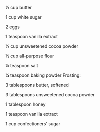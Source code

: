 ½ cup butter

1 cup white sugar

2 eggs

1 teaspoon vanilla extract

⅓ cup unsweetened cocoa powder

½ cup all-purpose flour

¼ teaspoon salt

¼ teaspoon baking powder
Frosting:

3 tablespoons butter, softened

3 tablespoons unsweetened cocoa powder

1 tablespoon honey

1 teaspoon vanilla extract

1 cup confectioners' sugar